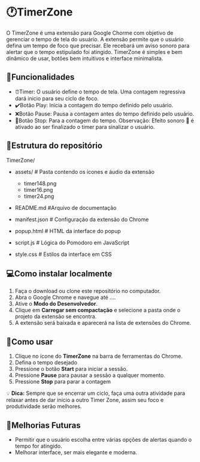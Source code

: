 # :clock1:TimerZone 

O TimerZone é uma extensão para Google Chorme com objetivo de gerenciar o tempo de tela do usuário. A extensão permite que o usuário defina um tempo de foco que precisar. Ele recebará um aviso sonoro para alertar  que o tempo estipulado foi atingido. TimerZone é simples e bem dinâmico de usar, botões bem intuitivos e interface minimalista.


## :wrench:Funcionalidades

 - :alarm_clock:Timer: O usuário define o tempo de tela. Uma contagem regressiva dará inicio para seu ciclo de foco.
 - :heavy_check_mark:Botão Play: Inicia a contagem do tempo definido pelo usuário.
 - :x:Botão Pause: Pausa a contagem antes do tempo definido pelo usuário.
 - :arrows_counterclockwise:Botão Stop: Para a contagem do tempo.
 Observação: Efeito sonoro :bell: é ativado ao ser finalizado o timer para sinalizar o usuário.
 

## :file_folder:Estrutura do repositório
TimerZone/
 - assets/               # Pasta contendo os ícones e áudio da extensão
	 - timer148.png
	 - timer16.png
	 - timer24.png

 - README.md           #Arquivo de documentação
 - manifest.json       # Configuração da extensão do Chrome
 - popup.html          # HTML da interface do popup
 - script.js           # Lógica do Pomodoro em JavaScript
 - style.css          # Estilos da interface em CSS

## :computer:Como instalar localmente

 1. Faça o download ou clone este repositório no computador.
 2. Abra o Google Chrome e navegue até ....
 3. Ative o **Modo do Desenvolvedor**.
 4. Clique em **Carregar sem compactação** e selecione a pasta onde o projeto da extensão se encontra.
 5. A extensão será baixada e aparecerá na lista de extensões do Chrome.

## :hammer:Como usar

1. Clique no ícone do  **TimerZone**  na barra de ferramentas do Chrome.
2. Defina o tempo desejado
3. Pressione o botão  **Start**  para iniciar a sessão.
4. Pressione  **Pause**  para pausar a sessão a qualquer momento.
5. Pressione **Stop** para parar a contagem

💡  **Dica:**  Sempre que se encerrar um ciclo, faça uma outra atividade para relaxar antes de dar início a outro Timer Zone, assim seu foco e produtividade serão melhores.

## :memo:Melhorias Futuras

 - Permitir que o usuário escolha entre várias opções de alertas quando o tempo for atingido.
 - Melhorar interface, ser mais elegante e moderna.